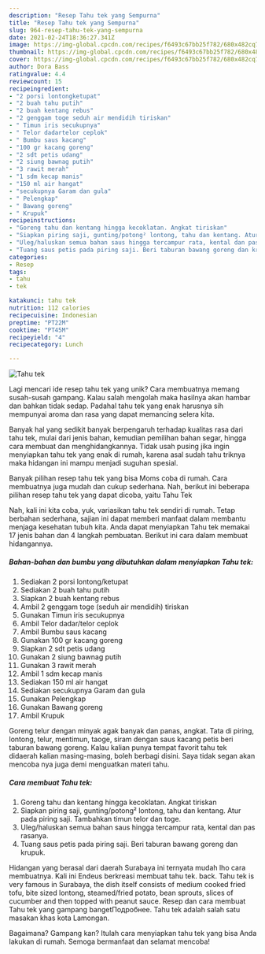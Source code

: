```yaml
---
description: "Resep Tahu tek yang Sempurna"
title: "Resep Tahu tek yang Sempurna"
slug: 964-resep-tahu-tek-yang-sempurna
date: 2021-02-24T18:36:27.341Z
image: https://img-global.cpcdn.com/recipes/f6493c67bb25f782/680x482cq70/tahu-tek-foto-resep-utama.jpg
thumbnail: https://img-global.cpcdn.com/recipes/f6493c67bb25f782/680x482cq70/tahu-tek-foto-resep-utama.jpg
cover: https://img-global.cpcdn.com/recipes/f6493c67bb25f782/680x482cq70/tahu-tek-foto-resep-utama.jpg
author: Dora Bass
ratingvalue: 4.4
reviewcount: 15
recipeingredient:
- "2 porsi lontongketupat"
- "2 buah tahu putih"
- "2 buah kentang rebus"
- "2 genggam toge seduh air mendidih tiriskan"
- " Timun iris secukupnya"
- " Telor dadartelor ceplok"
- " Bumbu saus kacang"
- "100 gr kacang goreng"
- "2 sdt petis udang"
- "2 siung bawnag putih"
- "3 rawit merah"
- "1 sdm kecap manis"
- "150 ml air hangat"
- "secukupnya Garam dan gula"
- " Pelengkap"
- " Bawang goreng"
- " Krupuk"
recipeinstructions:
- "Goreng tahu dan kentang hingga kecoklatan. Angkat tiriskan"
- "Siapkan piring saji, gunting/potong² lontong, tahu dan kentang. Atur pada piring saji. Tambahkan timun telor dan toge."
- "Uleg/haluskan semua bahan saus hingga tercampur rata, kental dan pas rasanya."
- "Tuang saus petis pada piring saji. Beri taburan bawang goreng dan krupuk."
categories:
- Resep
tags:
- tahu
- tek

katakunci: tahu tek 
nutrition: 112 calories
recipecuisine: Indonesian
preptime: "PT22M"
cooktime: "PT45M"
recipeyield: "4"
recipecategory: Lunch

---
```



![Tahu tek](https://img-global.cpcdn.com/recipes/f6493c67bb25f782/680x482cq70/tahu-tek-foto-resep-utama.jpg)

Lagi mencari ide resep tahu tek yang unik? Cara membuatnya memang susah-susah gampang. Kalau salah mengolah maka hasilnya akan hambar dan bahkan tidak sedap. Padahal tahu tek yang enak harusnya sih mempunyai aroma dan rasa yang dapat memancing selera kita.

Banyak hal yang sedikit banyak berpengaruh terhadap kualitas rasa dari tahu tek, mulai dari jenis bahan, kemudian pemilihan bahan segar, hingga cara membuat dan menghidangkannya. Tidak usah pusing jika ingin menyiapkan tahu tek yang enak di rumah, karena asal sudah tahu triknya maka hidangan ini mampu menjadi suguhan spesial.

Banyak pilihan resep tahu tek yang bisa Moms coba di rumah. Cara membuatnya juga mudah dan cukup sederhana. Nah, berikut ini beberapa pilihan resep tahu tek yang dapat dicoba, yaitu Tahu Tek


Nah, kali ini kita coba, yuk, variasikan tahu tek sendiri di rumah. Tetap berbahan sederhana, sajian ini dapat memberi manfaat dalam membantu menjaga kesehatan tubuh kita. Anda dapat menyiapkan Tahu tek memakai 17 jenis bahan dan 4 langkah pembuatan. Berikut ini cara dalam membuat hidangannya.

<!--inarticleads1-->

##### Bahan-bahan dan bumbu yang dibutuhkan dalam menyiapkan Tahu tek:

1. Sediakan 2 porsi lontong/ketupat
1. Sediakan 2 buah tahu putih
1. Siapkan 2 buah kentang rebus
1. Ambil 2 genggam toge (seduh air mendidih) tiriskan
1. Gunakan  Timun iris secukupnya
1. Ambil  Telor dadar/telor ceplok
1. Ambil  Bumbu saus kacang
1. Gunakan 100 gr kacang goreng
1. Siapkan 2 sdt petis udang
1. Gunakan 2 siung bawnag putih
1. Gunakan 3 rawit merah
1. Ambil 1 sdm kecap manis
1. Sediakan 150 ml air hangat
1. Sediakan secukupnya Garam dan gula
1. Gunakan  Pelengkap
1. Gunakan  Bawang goreng
1. Ambil  Krupuk


Goreng telur dengan minyak agak banyak dan panas, angkat. Tata di piring, lontong, telur, mentimun, taoge, siram dengan saus kacang petis beri taburan bawang goreng. Kalau kalian punya tempat favorit tahu tek didaerah kalian masing-masing, boleh berbagi disini. Saya tidak segan akan mencoba nya juga demi menguatkan materi tahu. 

<!--inarticleads2-->

##### Cara membuat Tahu tek:

1. Goreng tahu dan kentang hingga kecoklatan. Angkat tiriskan
1. Siapkan piring saji, gunting/potong² lontong, tahu dan kentang. Atur pada piring saji. Tambahkan timun telor dan toge.
1. Uleg/haluskan semua bahan saus hingga tercampur rata, kental dan pas rasanya.
1. Tuang saus petis pada piring saji. Beri taburan bawang goreng dan krupuk.


Hidangan yang berasal dari daerah Surabaya ini ternyata mudah lho cara membuatnya. Kali ini Endeus berkreasi membuat tahu tek. back. Tahu tek is very famous in Surabaya, the dish itself consists of medium cooked fried tofu, bite sized lontong, steamed/fried potato, bean sprouts, slices of cucumber and then topped with peanut sauce. Resep dan cara membuat Tahu tek yang gampang bangetПодробнее. Tahu tek adalah salah satu masakan khas kota Lamongan. 

Bagaimana? Gampang kan? Itulah cara menyiapkan tahu tek yang bisa Anda lakukan di rumah. Semoga bermanfaat dan selamat mencoba!
